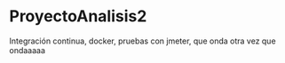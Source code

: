 # ProyectoAnalisis2
Integración continua, docker, pruebas con jmeter, 
que onda
otra vez
que ondaaaaa
